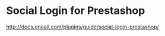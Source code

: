 Social Login for Prestashop
====================

http://docs.oneall.com/plugins/guide/social-login-prestashop/
